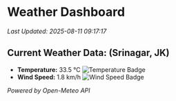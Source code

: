 
# Weather Dashboard

_Last Updated: 2025-08-11 09:17:17_

## Current Weather Data: (Srinagar, JK)
- **Temperature:** 33.5 °C ![Temperature Badge](https://img.shields.io/badge/Temperature-High%20Temp-orange)
- **Wind Speed:** 1.8 km/h ![Wind Speed Badge](https://img.shields.io/badge/Wind%20Speed-Light%20Wind-blue)

*Powered by Open-Meteo API*
